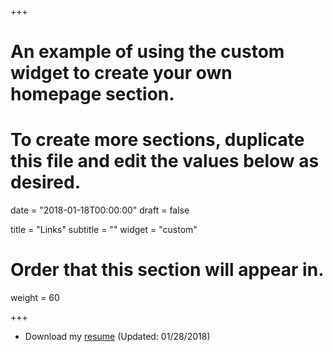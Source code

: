 +++
# An example of using the custom widget to create your own homepage section.
# To create more sections, duplicate this file and edit the values below as desired.

date = "2018-01-18T00:00:00"
draft = false

title = "Links"
subtitle = ""
widget = "custom"

# Order that this section will appear in.
weight = 60

+++

- Download my [resume](pdf/fcastro-resume-01282018.pdf) (Updated: 01/28/2018)
